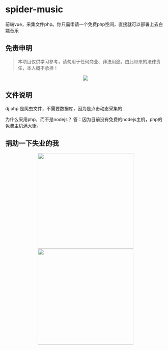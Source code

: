 # spider-music
前端vue，采集文件php。你只需申请一个免费php空间，直接就可以部署上去白嫖音乐

## 免责申明
> 本项目仅供学习参考，请勿用于任何商业、非法用途。由此带来的法律责任，本人概不承担！

<p align="center">
    <img src="https://cdn.jsdelivr.net/gh/abcd498936590/pic@master/img/spider-music.png" />
</p>

## 文件说明

dj.php 是爬虫文件，不需要数据库，因为是点击动态采集的

为什么采用php，而不是nodejs？
答：因为目前没有免费的nodejs主机，php的免费主机满大街。

## 捐助一下失业的我
<p align="center">
    <img width="300" src="https://cdn.jsdelivr.net/gh/abcd498936590/pic@master/img/alipay.jpg" />
    <img width="300" src="https://cdn.jsdelivr.net/gh/abcd498936590/pic@master/img/tenpay.jpg" />
</p>